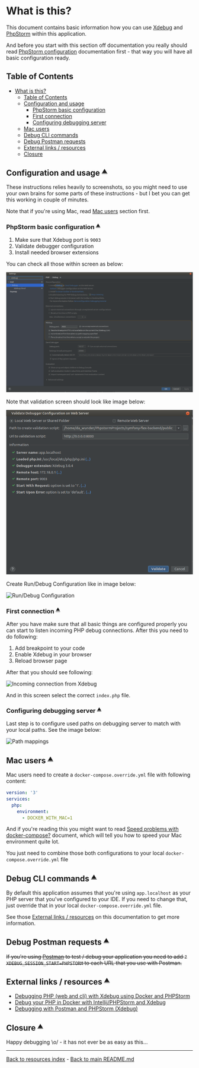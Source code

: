 # What is this?

This document contains basic information how you can use [Xdebug](https://xdebug.org/)
and [PhpStorm](https://www.jetbrains.com/phpstorm/) within this application.

And before you start with this section off documentation you really should read
[PhpStorm configuration](PHPSTORM.md) documentation first - that way you will
have all basic configuration ready.

## Table of Contents

* [What is this?](#what-is-this)
  * [Table of Contents](#table-of-contents)
  * [Configuration and usage](#configuration-and-usage-smallsuptable-of-contentssupsmall)
    * [PhpStorm basic configuration](#phpstorm-basic-configuration-smallsuptable-of-contentssupsmall)
    * [First connection](#first-connection-smallsuptable-of-contentssupsmall)
    * [Configuring debugging server](#configuring-debugging-server-smallsuptable-of-contentssupsmall)
  * [Mac users](#mac-users-smallsuptable-of-contentssupsmall)
  * [Debug CLI commands](#debug-cli-commands-smallsuptable-of-contentssupsmall)
  * [Debug Postman requests](#debug-postman-requests-smallsuptable-of-contentssupsmall)
  * [External links / resources](#external-links--resources-smallsuptable-of-contentssupsmall)
  * [Closure](#closure-smallsuptable-of-contentssupsmall)

## Configuration and usage <small><sup>[▲](#table-of-contents)</sup></small>

These instructions relies heavily to screenshots, so you might need to use
your own brains for some parts of these instructions - but I bet you can get
this working in couple of minutes.

Note that if you're using Mac, read [Mac users](#mac-users-smallsuptable-of-contentssupsmall) section first.

### PhpStorm basic configuration <small><sup>[▲](#table-of-contents)</sup></small>

1) Make sure that Xdebug port is `9003`
2) Validate debugger configuration
3) Install needed browser extensions

You can check all those within screen as below:

![Basic settings](images/xdebug_01.png)

Note that validation screen should look like image below:

![Validation](images/xdebug_02.png)

Create Run/Debug Configuration like in image below:

![Run/Debug Configuration](images/xdebug_03.png)

### First connection <small><sup>[▲](#table-of-contents)</sup></small>

After you have make sure that all basic things are configured properly you can
start to listen incoming PHP debug connections. After this you need to do
following:

1) Add breakpoint to your code
2) Enable Xdebug in your browser
3) Reload browser page

After that you should see following:

![Incoming connection from Xdebug](images/xdebug_04.png)

And in this screen select the correct `index.php` file.

### Configuring debugging server <small><sup>[▲](#table-of-contents)</sup></small>

Last step is to configure used paths on debugging server to match with your
local paths. See the image below:

![Path mappings](images/xdebug_05.png)

## Mac users <small><sup>[▲](#table-of-contents)</sup></small>

Mac users need to create a `docker-compose.override.yml` file with following
content:

```yaml
version: '3'
services:
  php:
    environment:
      - DOCKER_WITH_MAC=1
```

And if you're reading this you might want to read [Speed problems with docker-compose?](SPEED_UP_DOCKER_COMPOSE.md)
document, which will tell you how to speed your Mac environment quite lot.

You just need to combine those both configurations to your local
`docker-compose.override.yml` file

## Debug CLI commands <small><sup>[▲](#table-of-contents)</sup></small>

By default this application assumes that you're using `app.localhost` as your
PHP server that you've configured to your IDE. If you need to change that, just
override that in your local `docker-compose.override.yml` file.

See those [External links / resources](#external-links--resources-smallsuptable-of-contentssupsmall) on this
documentation to get more information.

## Debug Postman requests <small><sup>[▲](#table-of-contents)</sup></small>

~~If you're using [Postman](https://www.getpostman.com/) to test / debug your
application you need to add `?XDEBUG_SESSION_START=PHPSTORM` to each URL
that you use with Postman.~~

## External links / resources <small><sup>[▲](#table-of-contents)</sup></small>

* [Debugging PHP (web and cli) with Xdebug using Docker and PHPStorm](https://thecodingmachine.io/configuring-xdebug-phpstorm-docker)
* [Debug your PHP in Docker with Intellij/PHPStorm and Xdebug](https://gist.github.com/jehaby/61a89b15571b4bceee2417106e80240d)
* [Debugging with Postman and PHPStorm (Xdebug)](https://www.thinkbean.com/drupal-development-blog/debugging-postman-and-phpstorm-xdebug)

## Closure <small><sup>[▲](#table-of-contents)</sup></small>

Happy debugging \o/ - it has not ever be as easy as this...

---

[Back to resources index](README.md) - [Back to main README.md](../README.md)
